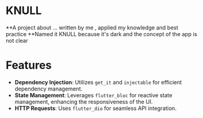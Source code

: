 # KNULL

**A project about ... written by me , applied my knowledge and best practice
**Named it KNULL because it's dark and the concept of the app is not clear

# Features

- **Dependency Injection**: Utilizes `get_it` and `injectable` for efficient dependency management.
- **State Management**: Leverages `flutter_bloc` for reactive state management, enhancing the responsiveness of the UI.
- **HTTP Requests**: Uses `flutter_dio` for seamless API integration.
